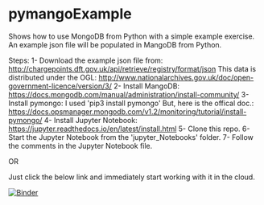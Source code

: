 # pymangoExample
Shows how to use MongoDB from Python with a simple example exercise.
An example json file will be populated in MangoDB from Python.

Steps:
1- Download the example json file from: http://chargepoints.dft.gov.uk/api/retrieve/registry/format/json 
This data is distributed under the OGL: http://www.nationalarchives.gov.uk/doc/open-government-licence/version/3/
2- Install MangoDB: https://docs.mongodb.com/manual/administration/install-community/
3- Install pymongo: I used 'pip3 install pymongo'
But, here is the offical doc.: https://docs.opsmanager.mongodb.com/v1.2/monitoring/tutorial/install-pymongo/
4- Install Jupyter Notebook: https://jupyter.readthedocs.io/en/latest/install.html
5- Clone this repo.
6- Start the Jupyter Notebook from the 'jupyter_Notebooks' folder. 
7- Follow the comments in the Jupyter Notebook file.

OR

Just click the below link and immediately start working with it in the cloud.

[![Binder](https://mybinder.org/badge_logo.svg)](https://mybinder.org/v2/gh/tomasdembelli/pymangoExample/master?filepath=jupyter_Notebooks)

